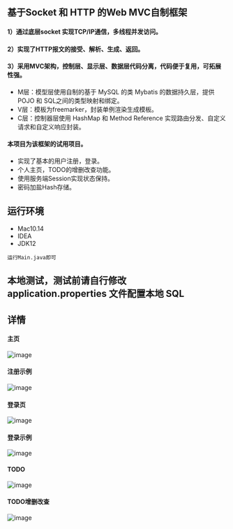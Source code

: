 ## 基于Socket 和 HTTP 的Web MVC自制框架
#### 1）通过底层socket 实现TCP/IP通信，多线程并发访问。

#### 2）实现了HTTP报文的接受、解析、生成、返回。

#### 3）采用MVC架构，控制层、显示层、数据层代码分离，代码便于复用，可拓展性强。
  * M层：模型层使用自制的基于 MySQL 的类 Mybatis 的数据持久层，提供 POJO 和 SQL之间的类型映射和绑定。
  * V层：模板为freemarker，封装单例渲染生成模板。
  * C层：控制器层使用 HashMap 和 Method Reference 实现路由分发、自定义请求和自定义响应封装。
#### 本项目为该框架的试用项目。
* 实现了基本的用户注册，登录。
* 个人主页，TODO的增删改查功能。
* 使用服务端Session实现状态保持。
* 密码加盐Hash存储。

## 运行环境
* Mac10.14  
* IDEA
* JDK12
```
运行Main.java即可
```

## 本地测试，测试前请自行修改 application.properties 文件配置本地 SQL

## 详情
#### 主页
![image](https://github.com/etlRlks/etlrlksMVC/blob/master/img/%E4%B8%BB%E9%A1%B5.png)
#### 注册示例
![image](https://github.com/etlRlks/etlrlksMVC/blob/master/img/%E6%B3%A8%E5%86%8C.png)
#### 登录页
![image](https://github.com/etlRlks/etlrlksMVC/blob/master/img/%E7%99%BB%E5%BD%95%E9%A1%B5.png)
#### 登录示例
![image](https://github.com/etlRlks/etlrlksMVC/blob/master/img/%E7%99%BB%E5%BD%95%E6%88%90%E5%8A%9F.png)
#### TODO
![image](https://github.com/etlRlks/etlrlksMVC/blob/master/img/TODO.png)
#### TODO增删改查
![image](https://github.com/etlRlks/etlrlksMVC/blob/master/img/TODO%E5%A2%9E%E5%88%A0%E6%94%B9%E6%9F%A5.gif)


